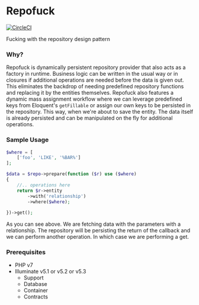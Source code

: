 # Repofuck

[![CircleCI](https://circleci.com/gh/prjkt/repofuck.svg?style=svg)](https://circleci.com/gh/prjkt/repofuck)

Fucking with the repository design pattern

### Why?

Repofuck is dynamically persistent repository provider that also acts as a factory in runtime. Business logic can be written in the usual way or in closures if additional operations are needed before the data is given out. This eliminates the backdrop of needing predefined repository functions and replacing it by the entities themselves. Repofuck also features a dynamic mass assignment workflow where we can leverage predefined keys from Eloquent's `getFillable` or assign our own keys to be persisted in the repository. This way, when we're about to save the entity. The data itself is already persisted and can be manipulated on the fly for additional operations.


### Sample Usage
```php
$where = [
	['foo', 'LIKE', '%BAR%']
];

$data = $repo->prepare(function ($r) use ($where)
{
	//.. operations here
	return $r->entity
		->with('relationship')
		->where($where);
	
})->get();
```
As you can see above. We are fetching data with the parameters with a relationship. The repository will be persisting the return of the callback and we can perform another operation. In which case we are performing a get.


### Prerequisites
* PHP v7
* Illuminate v5.1 or v5.2 or v5.3
	* Support
	* Database
	* Container
	* Contracts
